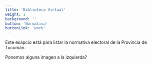 ```yaml
---
title: 'Biblioteca Virtual'
weight: 1
background: ''
button: 'Normativa'
buttonLink: 'work'
---
```


Este esapcio está para listar la normativa electoral de la Provincia de Tucumán. 

Ponemos alguna imagen a la izquierda?

